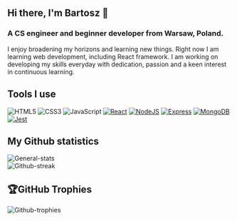 ## Hi there, I'm Bartosz 👋

### A CS engineer and beginner developer from Warsaw, Poland.

I enjoy broadening my horizons and learning new things. Right now I am learning web development, including React framework. I am working on developing my skills everyday with dedication, passion and a keen interest in continuous learning. 

## Tools I use
![HTML5][HTML5]
![CSS3][CSS3]
![JavaScript][JavaScript]
[![React][React.js]][React-url]
[![NodeJS][Node.js]][Node-url]
[![Express][Express.js]][Express-url]
[![MongoDB][MongoDB.com]][MongoDB-url]
[![Jest][Jest.js]][Jest-url]

## My Github statistics

![General-stats][General-stats-url]<br/>
![Github-streak][Github-streak-url]<br/>

## 🏆GitHub Trophies
![Github-trophies][Github-trophies-url]

<!-- MARKDOWN LINKS & IMAGES -->
[HTML5]: https://img.shields.io/badge/HTML5-E34F26?style=for-the-badge&logo=html5&logoColor=white
[CSS3]: https://img.shields.io/badge/CSS3-1572B6?style=for-the-badge&logo=css3&logoColor=white
[JavaScript]: https://img.shields.io/badge/JavaScript-F7DF1E?style=for-the-badge&logo=javascript&logoColor=black
[LinkedIn]: https://img.shields.io/badge/-linkedin-0073B1?style=for-the-badge&logo=linkedin
[LinkedIn-url]: https://www.linkedin.com/in/bartokot/
[Resume]: https://img.shields.io/badge/Resume-332B40?style=for-the-badge
[Resume-url]: https://resume.io/r/wlgicSmFY
[React.js]: https://img.shields.io/badge/React-20232A?style=for-the-badge&logo=react&logoColor=61DAFB
[React-url]: https://reactjs.org/
[MongoDB.com]: https://img.shields.io/badge/MongoDB-00684A?style=for-the-badge&logo=mongodb&logoColor=00ED64
[MongoDB-url]: https://www.mongodb.com/
[Express.js]: https://img.shields.io/badge/Express-FFFFFF?style=for-the-badge&logo=express&logoColor=353535
[Express-url]: https://expressjs.com/
[Node.js]: https://img.shields.io/badge/NodeJS-303030?style=for-the-badge&logo=nodedotjs&logoColor=68A063
[Node-url]: https://nodejs.org/en/
[Jest.js]: https://img.shields.io/badge/Jest-EEC5B9?style=for-the-badge&logo=jest&logoColor=C63D14
[Jest-url]: https://jestjs.io/
[General-stats-url]: https://github-readme-stats.vercel.app/api?username=xPolydeuces&theme=tokyonight&hide_border=false
[Github-streak-url]: https://github-readme-streak-stats.herokuapp.com/?user=xPolydeuces&theme=tokyonight&hide_border=false
[Github-trophies-url]: https://github-profile-trophy.vercel.app/?username=xPolydeuces&theme=tokyonight&no-frame=false&no-bg=false&margin-w=4
